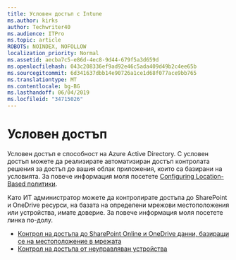 ```yaml
---
title: Условен достъп с Intune
ms.author: kirks
author: Techwriter40
ms.audience: ITPro
ms.topic: article
ROBOTS: NOINDEX, NOFOLLOW
localization_priority: Normal
ms.assetid: aecba7c5-e86d-4ec8-9d44-679f5a3d659d
ms.openlocfilehash: 043c208336ef9ad92e46c5ada409d49b2c4ee65b
ms.sourcegitcommit: 6d341637dbb14e90726a1ce1d68f077ace9bb765
ms.translationtype: MT
ms.contentlocale: bg-BG
ms.lasthandoff: 06/04/2019
ms.locfileid: "34715026"
---
```

# <a name="conditional-access"></a>Условен достъп

<p>Условен достъп е способност на Azure Active Directory. С условен достъп можете да реализирате автоматизиран достъп контролата решения за достъп до вашия облак приложения, които са базирани на условията. За повече информация моля посетете <a href="https://docs.microsoft.com/en-us/azure/active-directory/conditional-access/overview">Configuring Location-Based политики</a>.</p> <p>Като ИТ администратор можете да контролирате достъпа до SharePoint и OneDrive ресурси, на базата на определени мрежови местоположения или устройства, имате доверие. За повече информация моля посетете линка по-долу.</p> <ul> <li><a href="https://docs.microsoft.com/en-us/sharepoint/control-access-based-on-network-location">Контрол на достъпа до SharePoint Online и OneDrive данни, базиращи се на местоположение в мрежата</a></li> <li><a href="https://docs.microsoft.com/en-us/sharepoint/control-access-from-unmanaged-devices">Контрол на достъпа от неуправляван устройства</a></li> </ul>

